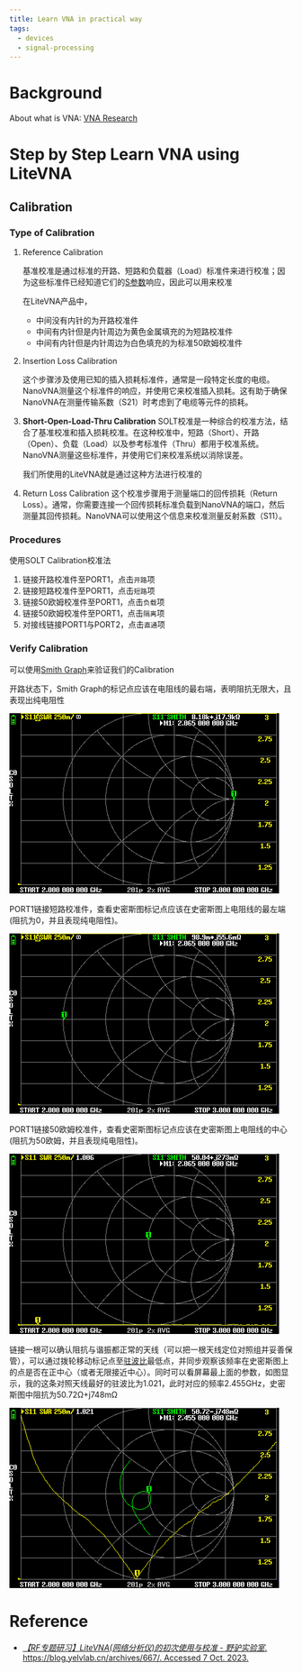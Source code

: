 ```yaml
---
title: Learn VNA in practical way
tags:
  - devices
  - signal-processing
---
```


# Background

About what is VNA: [VNA Research](research_career/UWB_about/report/VNA_research.md)

# Step by Step Learn VNA using LiteVNA

## Calibration

### Type of Calibration

1. Reference Calibration

	基准校准是通过标准的开路、短路和负载器（Load）标准件来进行校准；因为这些标准件已经知道它们的[S参数](signal_processing/basic_knowledge/concept/scattering_parameters.md)响应，因此可以用来校准

	在LiteVNA产品中，
	* 中间没有内针的为开路校准件  
	* 中间有内针但是内针周边为黄色金属填充的为短路校准件  
	* 中间有内针但是内针周边为白色填充的为标准50欧姆校准件

2. Insertion Loss Calibration

	这个步骤涉及使用已知的插入损耗标准件，通常是一段特定长度的电缆。NanoVNA测量这个标准件的响应，并使用它来校准插入损耗。这有助于确保NanoVNA在测量传输系数（S21）时考虑到了电缆等元件的损耗。

3. **Short-Open-Load-Thru Calibration**
	SOLT校准是一种综合的校准方法，结合了基准校准和插入损耗校准。在这种校准中，短路（Short）、开路（Open）、负载（Load）以及参考标准件（Thru）都用于校准系统。NanoVNA测量这些标准件，并使用它们来校准系统以消除误差。

	我们所使用的LiteVNA就是通过这种方法进行校准的
	
4.  Return Loss Calibration
	这个校准步骤用于测量端口的回传损耗（Return Loss）。通常，你需要连接一个回传损耗标准负载到NanoVNA的端口，然后测量其回传损耗。NanoVNA可以使用这个信息来校准测量反射系数（S11）。

### Procedures

使用SOLT Calibration校准法

1. 链接开路校准件至PORT1，点击`开路`项
2. 链接短路校准件至PORT1，点击`短路`项
3. 链接50欧姆校准件至PORT1，点击`负载`项
4. 链接50欧姆校准件至PORT1，点击`隔离`项
5. 对接线链接PORT1与PORT2，点击`直通`项

### Verify Calibration

可以使用[Smith Graph](signal_processing/basic_knowledge/concept/smith_graph.md)来验证我们的Calibration

开路状态下，Smith Graph的标记点应该在电阻线的最右端，表明阻抗无限大，且表现出纯电阻性

![](signal_processing/device_and_components/attachments/Pasted%20image%2020231007162754.png)

PORT1链接短路校准件，查看史密斯图标记点应该在史密斯图上电阻线的最左端(阻抗为0，并且表现纯电阻性)。

![](signal_processing/device_and_components/attachments/Pasted%20image%2020231007162817.png)

PORT1链接50欧姆校准件，查看史密斯图标记点应该在史密斯图上电阻线的中心(阻抗为50欧姆，并且表现纯电阻性)。

![](signal_processing/device_and_components/attachments/Pasted%20image%2020231007162826.png)


链接一根可以确认阻抗与谐振都正常的天线（可以把一根天线定位对照组并妥善保管），可以通过拨轮移动标记点至[驻波比](signal_processing/basic_knowledge/concept/SWR.md)最低点，并同步观察该频率在史密斯图上的点是否在正中心（或者无限接近中心）。同时可以看屏幕最上面的参数，如图显示，我的这条对照天线最好的驻波比为1.021，此时对应的频率2.455GHz，史密斯图中阻抗为50.72Ω+j748mΩ

![](signal_processing/device_and_components/attachments/Pasted%20image%2020231007162914.png)

### 

# Reference

* [_【RF专题研习】LiteVNA(网络分析仪)的初次使用与校准 - 野驴实验室_. https://blog.yelvlab.cn/archives/667/. Accessed 7 Oct. 2023.](https://blog.yelvlab.cn/archives/667/)


